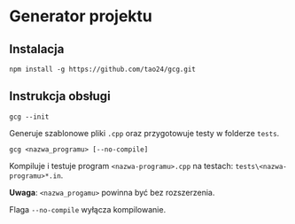 # Generator projektu

## Instalacja

```
npm install -g https://github.com/tao24/gcg.git
```

## Instrukcja obsługi
```
gcg --init
```
Generuje szablonowe pliki ```.cpp``` oraz przygotowuje testy w folderze ```tests```.

```
gcg <nazwa_programu> [--no-compile]
```

Kompiluje i testuje program ```<nazwa-programu>.cpp``` na testach: ```tests\<nazwa-programu>*.in```.


**Uwaga**: ```<nazwa_progamu>``` powinna być bez rozszerzenia.

Flaga ```--no-compile``` wyłącza kompilowanie.